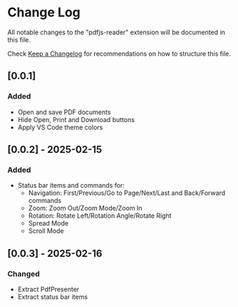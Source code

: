 # Change Log

All notable changes to the "pdfjs-reader" extension will be documented in this file.

Check [Keep a Changelog](http://keepachangelog.com/) for recommendations on how to structure this file.

## [0.0.1]

### Added

- Open and save PDF documents
- Hide Open, Print and Download buttons
- Apply VS Code theme colors

## [0.0.2] - 2025-02-15

### Added

- Status bar items and commands for:
    - Navigation: First/Previous/Go to Page/Next/Last and Back/Forward commands
    - Zoom: Zoom Out/Zoom Mode/Zoom In
    - Rotation: Rotate Left/Rotation Angle/Rotate Right
    - Spread Mode
    - Scroll Mode

## [0.0.3] - 2025-02-16

### Changed

- Extract PdfPresenter
- Extract status bar items
